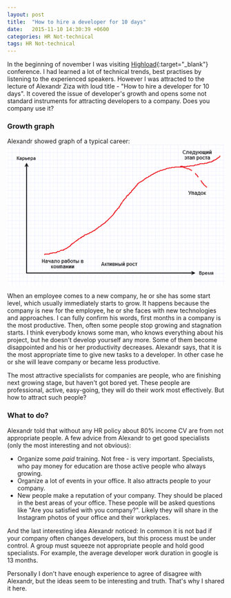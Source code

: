 ```yaml
---
layout: post
title:  "How to hire a developer for 10 days"
date:   2015-11-10 14:30:39 +0600
categories: HR Not-technical
tags: HR Not-technical
---
```


In the beginning of november I was visiting [Highload][highload]{:target="_blank"} conference. I had learned a lot of
technical trends, best practises by listening to the experienced speakers. However I was attracted to the lecture of
Alexandr Ziza with loud title - "How to hire a developer for 10 days". It covered the issue of developer's growth and
opens some not standard instruments for attracting developers to a company. Does you company use it?

### Growth graph

Alexandr showed graph of a typical career:
![Developer's growth](/images/articles/hire/graph.png)

When an employee comes to a new company, he or she has some start level, which usually immediately starts to grow.
 It happens because the company is new for the employee, he or she faces with new technologies and approaches.
 I can fully confirm his words, first months in a company is the most productive. Then, often some people stop growing
 and stagnation starts. I think everybody knows some man, who knows everything about his project, but he doesn't develop
  yourself any more. Some of them become disappointed and his or her productivity decreases. Alexandr says, that it is the most
  appropriate time to give new tasks to a developer. In other case he or she will leave company or became less productive.

The most attractive specialists for companies are people, who are finishing next growing stage, but haven't got bored yet.
  These people are professional, active, easy-going, they will do their work most effectively. But how to attract such
  people?

### What to do?

  Alexandr told that without any HR policy about 80% income CV are from not appropriate people. A few advice from Alexandr
  to get good specialists (only the most interesting and not obvious):

  * Organize some *paid* training. Not free - is very important. Specialists, who pay money for education are those active
  people who always growing.
  * Organize a lot of events in your office. It also attracts people to your company.
  * New people make a reputation of your company. They should be placed in the best areas of your office. These people
  will be asked questions like "Are you satisfied with you company?". Likely they will share in the Instagram photos of
   your office and their workplaces.

  And the last interesting idea Alexandr noticed: In common it is not bad if your company often changes developers, but
  this process must be under control. A group must squeeze not appropriate people and hold good specialists. For example,
  the average developer work duration in google is 13 months.

  Personally I don't have enough experience to agree of disagree with Alexandr, but the ideas seem to be interesting
  and truth. That's why I shared it here.

[highload]: http://www.highload.ru/